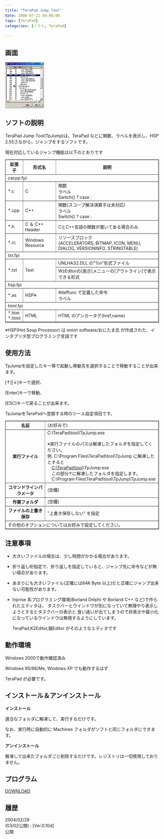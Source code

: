 ```yaml
---
title: "TeraPad Jump Tool"
date: 2008-07-21 00:08:00
tags: [TeraPad]
categories: [ソフト, TeraPad]

---
```


## 画面


![画面][1] 

 [1]: /images/2008_0721_tpjump.jpg

## ソフトの説明

TeraPad Jump Tool(TpJump)は、TeraPad などに関数、ラベルを表示し、HSP 2.55さながら、ジャンプをするソフトです。 

現在対応しているジャンプ機能は以下のとおりです 

<table border="1" width="90%" summary="TpJump対応形式"><tr>
<th>
拡張子
</th>
<th>
形式名
</th>
<th>
説明
</th>
</tr>
<tr>
<td colspan="3">
cacpp.fpi
</td>
</tr>
<tr>
<td>
*.c
</td>
<td>
C
</td>
<td>
関数<br />ラベル<br />Switch() ? case :<br />
</td>
</tr>
<tr>
<td>
*.cpp
</td>
<td>
C++
</td>
<td>
関数(スコープ解決演算子は未対応)<br />ラベル<br />Switch() ? case :<br />
</td>
</tr>
<tr>
<td>
*.h
</td>
<td>
C ＆ C++ Header
</td>
<td>
CとC++言語の関数が書いてある場合のみ
</td>
</tr>
<tr>
<td>
*.rc
</td>
<td>
Windows Resource
</td>
<td>
リソースブロック<br />(ACCELERATORS, BITMAP, ICON, MENU, DIALOG, VERSIONINFO, STRINGTABLE)<br />
</td>
</tr>
<tr>
<td colspan="3">
txt.fpi
</td>
</tr>
<tr>
<td rowspan="2">
*.txt
</td>
<td rowspan="2">
Text
</td>
<td>
UNLHA32.DLL の"%n"形式ファイル
</td>
</tr>
<tr>
<td>
WzEditorの[表示]メニューの[アウトライン]で表示できる形式
</td>
</tr>
<tr>
<td colspan="3">
hsp.fpi
</td>
</tr>
<tr>
<td>
*.as
</td>
<td>
HSP※
</td>
<td>
#deffunc で定義した命令<br />ラベル
</td>
</tr>
<tr>
<td colspan="3">
html.fpi
</td>
</tr>
<tr>
<td>
*.htm<br />*.html
</td>
<td>
HTML
</td>
<td>
HTML のアンカータグ(href,name)
</td>
</tr>
</table>

※HSP(Hot Soup Processor) は onion software/おにたま氏 が作成された、インタプリタ型プログラミング言語です 

## 使用方法

TpJumpを設定したキー等で起動し移動先を選択することで移動することが出来ます。
	  
\[↑\]\[↓\]キーで選択、
	  
[Enter]キーで移動、
	  
[ESC]キーで戻ることが出来ます。 

TpJumpをTeraPadへ登録する時のツール設定項目です。 

<table border="1" summary="設定項目"><tr>
<th>
名前
</th>
<td>
(お好みで)
</td>
</tr>
<tr>
<th>
実行ファイル
</th>
<td>
C:\TeraPad\tool\TpJump.exe<br /><br /> ※実行ファイルのパスは解凍したフォルダを指定してください。<br /> 例. C:\Program Files\TeraPad\tool\TpJump に解凍したとすると<br /> 　<span style="text-decoration: underline">C:\TeraPad\tool</span>\TpJump.exe<br /> 　この部分↑に解凍したフォルダを指定します。<br /> 　C:\Program Files\TeraPad\tool\TpJump\TpJump.exe<br />
</td>
</tr>
<tr>
<th>
コマンドラインパラメータ
</th>
<td>
(空欄)
</td>
</tr>
<tr>
<th>
作業フォルダ
</th>
<td>
(空欄)
</td>
</tr>
<tr>
<th>
ファイルの上書き保存
</th>
<td>
"上書き保存しない" を指定
</td>
</tr>
<tr>
<td colspan="2">
その他のオプションについてはお好みで設定してください。
</td>
</tr>
</table>

## 注意事項

  * 大きいファイルの場合は、少し時間がかかる場合があります。
  * 折り返し桁指定で、折り返しを指定していると、ジャンプ先に命令などが無い場合があります。
  * あまりにも大きいファイル(正確には64K Byte 以上)だと正確にジャンプ出来ない可能性があります。
  * Inprise 系プログラミング環境(Borland Delphi や Borland C++ など)で作られたエディタは、 タスクバーとウインドウが別になっていて無理やり表示しようとするとタスクバーの表示と 食い違いが出てしまうので非表示や最小化になっているウインドウは無視するようにしています。
	  
    TeraPad,K2Editor,鍋Editor がそのようなエディタです

## 動作環境

Windows 2000で動作確認済み
	  
Windows 95/98/Me, Windows XP でも動作するはず
	  
TeraPad が必要です。 

## インストール＆アンインストール

**インストール**
	  
適当なフォルダに解凍して、実行するだけです。
	  
なお、実行時に自動的に Machines フォルダがソフトと同じフォルダにできます。 

**アンインストール**
	  
解凍して出来たフォルダごと削除するだけです。レジストリは一切使用しておりません。 

## プログラム

[DOWNLOAD][2]
  


 [2]: http://www.vector.co.jp/soft/win95/writing/se320394.html "tpjp010d.lzh"

## 履歴

2004/02/29<br />(03/02公開)
: [Ver.0.10d]<br />公開
